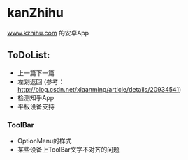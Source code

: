 # kanZhihu
www.kzhihu.com 的安卓App

## ToDoList:
* 上一篇下一篇
* 左划返回 (参考：http://blog.csdn.net/xiaanming/article/details/20934541)
* 检测知乎App
* 平板设备支持

### ToolBar
* OptionMenu的样式
* 某些设备上ToolBar文字不对齐的问题